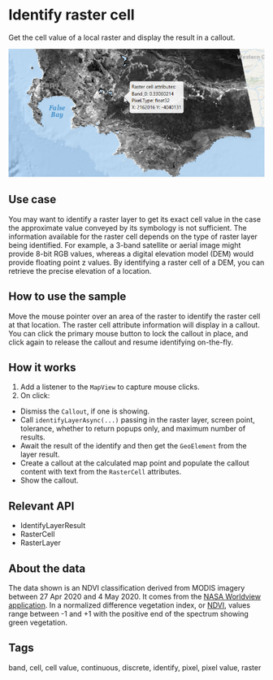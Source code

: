 # Identify raster cell

Get the cell value of a local raster and display the result in a callout.

![Image of identify raster cell](IdentifyRasterCell.png)

## Use case

You may want to identify a raster layer to get its exact cell value in the case the approximate value conveyed by its symbology is not sufficient. The information available for the raster cell depends on the type of raster layer being identified. For example, a 3-band satellite or aerial image might provide 8-bit RGB values, whereas a digital elevation model (DEM) would provide floating point z values. By identifying a raster cell of a DEM, you can retrieve the precise elevation of a location.

## How to use the sample

Move the mouse pointer over an area of the raster to identify the raster cell at that location. The raster cell attribute information will display in a callout. You can click the primary mouse button to lock the callout in place, and click again to release the callout and resume identifying on-the-fly.

## How it works

1. Add a listener to the `MapView` to capture mouse clicks.
2. On click:
  * Dismiss the `Callout`, if one is showing.
  * Call `identifyLayerAsync(...)` passing in the raster layer, screen point, tolerance, whether to return popups only, and maximum number of results.
  * Await the result of the identify and then get the `GeoElement` from the layer result.
  * Create a callout at the calculated map point and populate the callout content with text from the `RasterCell` attributes. 
  * Show the callout.

## Relevant API

* IdentifyLayerResult
* RasterCell
* RasterLayer

## About the data

The data shown is an NDVI classification derived from MODIS imagery between 27 Apr 2020 and 4 May 2020. It comes from the [NASA Worldview application](https://worldview.earthdata.nasa.gov/). In a normalized difference vegetation index, or [NDVI](https://en.wikipedia.org/wiki/Normalized_difference_vegetation_index), values range between -1 and +1 with the positive end of the spectrum showing green vegetation.

## Tags

band, cell, cell value, continuous, discrete, identify, pixel, pixel value, raster
